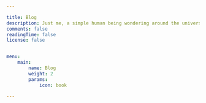 ```yaml
---

title: Blog
description: Just me, a simple human being wondering around the universe, trying to understand a small bit of the whole
comments: false
readingTime: false
license: false


menu:
    main:
        name: Blog
        weight: 2
        params:
            icon: book
    
---
```


